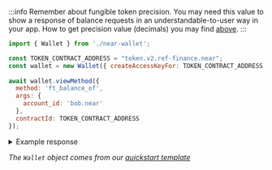 

:::info
Remember about fungible token precision. You may need this value to show a response of balance requests in an understandable-to-user way in your app. How to get precision value (decimals) you may find [above](#querying-metadata).
:::

```js
import { Wallet } from './near-wallet';

const TOKEN_CONTRACT_ADDRESS = "token.v2.ref-finance.near";
const wallet = new Wallet({ createAccessKeyFor: TOKEN_CONTRACT_ADDRESS });
 
await wallet.viewMethod({
  method: 'ft_balance_of',
  args: {
    account_id: 'bob.near'
  },
  contractId: TOKEN_CONTRACT_ADDRESS
});
```

<details>
<summary>Example response</summary>
<p>

```json
"3479615037675962643842"
```

</p>

</details>

_The `Wallet` object comes from our [quickstart template](https://github.com/near-examples/hello-near-examples/blob/main/frontend/near-wallet.js)_ 
